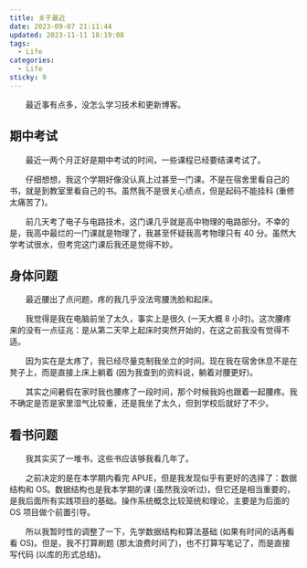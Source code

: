 ```yaml
---
title: 关于最近
date: 2023-09-07 21:11:44
updated: 2023-11-11 18:19:08
tags:
  - Life
categories:
  - Life
sticky: 9
---
```


&emsp;&emsp;最近事有点多，没怎么学习技术和更新博客。

<!-- more -->

## 期中考试

&emsp;&emsp;最近一两个月正好是期中考试的时间，一些课程已经要结课考试了。

&emsp;&emsp;仔细想想，我这个学期好像没认真上过甚至一门课。不是在宿舍里看自己的书，就是到教室里看自己的书。虽然我不是很关心绩点，但是起码不能挂科 (重修太痛苦了)。

&emsp;&emsp;前几天考了电子与电路技术，这门课几乎就是高中物理的电路部分。不幸的是，我高中最烂的一门课就是物理了，我甚至怀疑我高考物理只有 40 分。虽然大学考试很水，但考完这门课后我还是觉得不妙。

## 身体问题

&emsp;&emsp;最近腰出了点问题，疼的我几乎没法弯腰洗脸和起床。

&emsp;&emsp;我觉得是我在电脑前坐了太久，事实上是很久 (一天大概 8 小时)。这次腰疼来的没有一点征兆：是从第二天早上起床时突然开始的，在这之前我没有觉得不适。

&emsp;&emsp;因为实在是太疼了，我已经尽量克制我坐立的时间。现在我在宿舍休息不是在凳子上，而是直接上床上躺着 (因为我查到的资料说，躺着对腰更好)。

&emsp;&emsp;其实之间暑假在家时我也腰疼了一段时间，那个时候我妈也跟着一起腰疼。我不确定是否是家里湿气比较重，还是我坐了太久，但到学校后就好了不少。

## 看书问题

&emsp;&emsp;我其实买了一堆书，这些书应该够我看几年了。

&emsp;&emsp;之前决定的是在本学期内看完 APUE，但是我发现似乎有更好的选择了：数据结构和 OS。数据结构也是我本学期的课 (虽然我没听过)，但它还是相当重要的，是我后面所有实践项目的基础。操作系统概念比较笼统和理论，主要是为后面的 OS 项目做个前置引导。

&emsp;&emsp;所以我暂时性的调整了一下，先学数据结构和算法基础 (如果有时间的话再看看 OS)。但是，我不打算刷题 (那太浪费时间了)，也不打算写笔记了，而是直接写代码 (以库的形式总结)。
